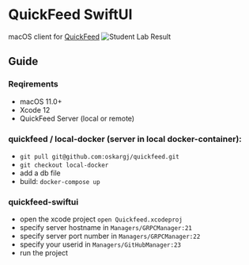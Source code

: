 # QuickFeed SwiftUI

macOS client for [QuickFeed](https://github.com/autograde/quickfeed)
![Student Lab Result](https://github.com/autograde/quickfeed-swiftui/blob/main/Images/macOS/Student/Submissions/LabDarkMode.png)


## Guide
### Reqirements
* macOS 11.0+
* Xcode 12
* QuickFeed Server (local or remote)

### quickfeed / local-docker (server in local docker-container):
* `git pull git@github.com:oskargj/quickfeed.git`
* `git checkout local-docker`
* add a db file
* build: `docker-compose up`

### quickfeed-swiftui
* open the xcode project
`open Quickfeed.xcodeproj`
* specify server hostname in `Managers/GRPCManager:21`
* specify server port number in `Managers/GRPCManager:22`
* specify your userid in `Managers/GitHubManager:23`
* run the project

